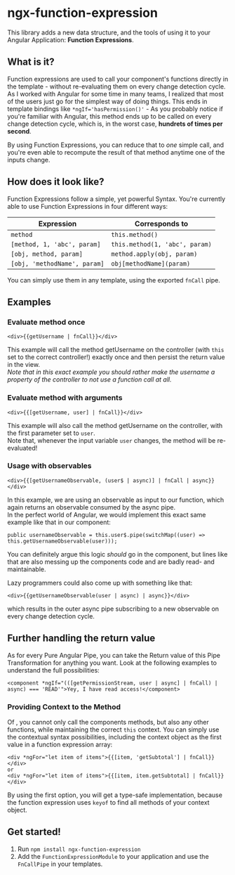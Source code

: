 # ngx-function-expression
This library adds a new data structure, and the tools of using it to your Angular Application: **Function Expressions**.

## What is it?
Function expressions are used to call your component's functions directly in the template - without re-evaluating them on every change detection cycle.
As I worked with Angular for some time in many teams, I realized that most of the users just go for the simplest way of doing things. This ends in template bindings like `*ngIf='hasPermission()'` - As you probably notice if you're familiar with Angular, this method ends up to be called on every change detection cycle, which is, in the worst case, **hundrets of times per second**.

By using Function Expressions, you can reduce that to _one_ simple call, and you're even able to recompute the result of that method anytime one of the inputs change.

## How does it look like?
Function Expressions follow a simple, yet powerful Syntax. You're currently able to use Function Expressions in four different ways:

| Expression | Corresponds to  |
| --- | --- |
| `method` | `this.method()` |
| `[method, 1, 'abc', param]` | `this.method(1, 'abc', param)` |
| `[obj, method, param]` | `method.apply(obj, param)` |
| `[obj, 'methodName', param]` | `obj[methodName](param)` |

You can simply use them in any template, using the exported `fnCall` pipe.

## Examples

### Evaluate method once

```
<div>{{getUsername | fnCall}}</div>
```
This example will call the method getUsername on the controller (with `this` set to the correct controller!) exactly once and then persist the return value in the view.\
_Note that in this exact example you should rather make the username a property of the controller to not use a function call at all._

### Evaluate method with arguments

```
<div>{{[getUsername, user] | fnCall}}</div>
```
This example will also call the method getUsername on the controller, with the first parameter set to `user`.\
Note that, whenever the input variable `user` changes, the method will be re-evaluated!

### Usage with observables

```
<div>{{[getUsernameObservable, (user$ | async)] | fnCall | async}}</div>
```
In this example, we are using an observable as input to our function, which again returns an observable consumed by the async pipe.\
In the perfect world of Angular, we would implement this exact same example like that in our component:
```
public usernameObservable = this.user$.pipe(switchMap((user) => this.getUsernameObservable(user)));
```
You can definitely argue this logic _should_ go in the component, but lines like that are also messing up the components code and are badly read- and maintainable.

Lazy programmers could also come up with something like that:
```
<div>{{getUsernameObservable(user | async) | async}}</div>
```
which results in the outer async pipe subscribing to a new observable on every change detection cycle.

## Further handling the return value
As for every Pure Angular Pipe, you can take the Return value of this Pipe Transformation for anything you want. Look at the following examples to understand the full possibilities:
```
<component *ngIf="(([getPermissionStream, user | async] | fnCall) | async) === 'READ'">Yey, I have read access!</component>
```

### Providing Context to the Method
Of , you cannot only call the components methods, but also any other functions, while maintaining the correct `this` context. You can simply use the contextual syntax possibilities, including the context object as the first value in a function expression array:
```
<div *ngFor="let item of items">{{[item, 'getSubtotal'] | fnCall}}</div>
or
<div *ngFor="let item of items">{{[item, item.getSubtotal] | fnCall}}</div>
```
By using the first option, you will get a type-safe implementation, because the function expression uses `keyof` to find all methods of your context object.

## Get started!

1. Run `npm install ngx-function-expression`
1. Add the `FunctionExpressionModule` to your application and use the `FnCallPipe` in your templates.
